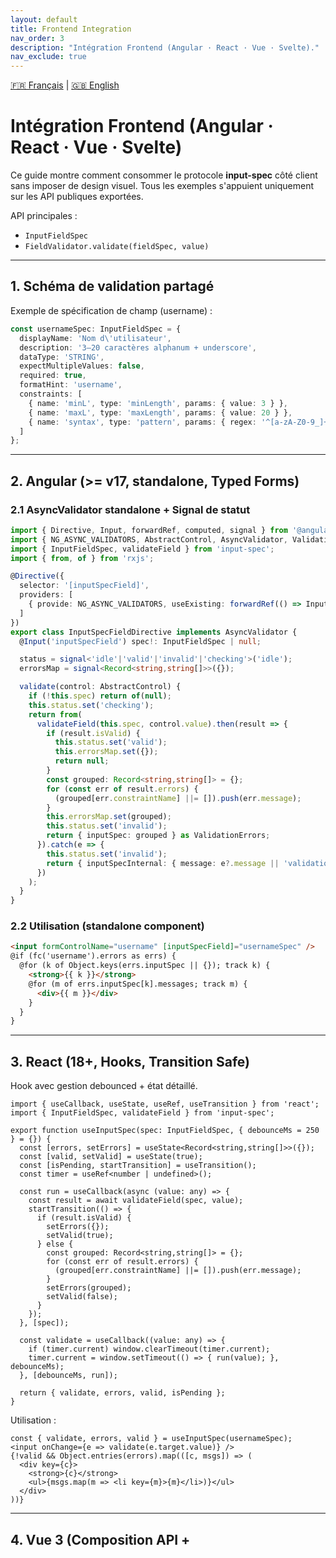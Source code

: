 ```yaml
---
layout: default
title: Frontend Integration
nav_order: 3
description: "Intégration Frontend (Angular · React · Vue · Svelte)."
nav_exclude: true
---
```

[🇫🇷 Français](./FRONTEND_INTEGRATION.md) | [🇬🇧 English](./en/FRONTEND_INTEGRATION.md)

# Intégration Frontend (Angular · React · Vue · Svelte)

Ce guide montre comment consommer le protocole **input-spec** côté client sans imposer de design visuel. Tous les exemples s'appuient uniquement sur les API publiques exportées.

API principales :
- `InputFieldSpec`
- `FieldValidator.validate(fieldSpec, value)`

---
## 1. Schéma de validation partagé

Exemple de spécification de champ (username) :
```typescript
const usernameSpec: InputFieldSpec = {
  displayName: 'Nom d\'utilisateur',
  description: '3–20 caractères alphanum + underscore',
  dataType: 'STRING',
  expectMultipleValues: false,
  required: true,
  formatHint: 'username',
  constraints: [
    { name: 'minL', type: 'minLength', params: { value: 3 } },
    { name: 'maxL', type: 'maxLength', params: { value: 20 } },
    { name: 'syntax', type: 'pattern', params: { regex: '^[a-zA-Z0-9_]+' }, errorMessage: 'Alphanum + underscore uniquement' }
  ]
};
```

---
## 2. Angular (>= v17, standalone, Typed Forms)

### 2.1 AsyncValidator standalone + Signal de statut
```typescript
import { Directive, Input, forwardRef, computed, signal } from '@angular/core';
import { NG_ASYNC_VALIDATORS, AbstractControl, AsyncValidator, ValidationErrors } from '@angular/forms';
import { InputFieldSpec, validateField } from 'input-spec';
import { from, of } from 'rxjs';

@Directive({
  selector: '[inputSpecField]',
  providers: [
    { provide: NG_ASYNC_VALIDATORS, useExisting: forwardRef(() => InputSpecFieldDirective), multi: true }
  ]
})
export class InputSpecFieldDirective implements AsyncValidator {
  @Input('inputSpecField') spec!: InputFieldSpec | null;

  status = signal<'idle'|'valid'|'invalid'|'checking'>('idle');
  errorsMap = signal<Record<string,string[]>>({});

  validate(control: AbstractControl) {
    if (!this.spec) return of(null);
    this.status.set('checking');
    return from(
      validateField(this.spec, control.value).then(result => {
        if (result.isValid) {
          this.status.set('valid');
          this.errorsMap.set({});
          return null;
        }
        const grouped: Record<string,string[]> = {};
        for (const err of result.errors) {
          (grouped[err.constraintName] ||= []).push(err.message);
        }
        this.errorsMap.set(grouped);
        this.status.set('invalid');
        return { inputSpec: grouped } as ValidationErrors;
      }).catch(e => {
        this.status.set('invalid');
        return { inputSpecInternal: { message: e?.message || 'validation_error' } };
      })
    );
  }
}
```

### 2.2 Utilisation (standalone component)
```html
<input formControlName="username" [inputSpecField]="usernameSpec" />
@if (fc('username').errors as errs) {
  @for (k of Object.keys(errs.inputSpec || {}); track k) {
    <strong>{{ k }}</strong>
    @for (m of errs.inputSpec[k].messages; track m) {
      <div>{{ m }}</div>
    }
  }
}
```

---
## 3. React (18+, Hooks, Transition Safe)

Hook avec gestion debounced + état détaillé.
```tsx
import { useCallback, useState, useRef, useTransition } from 'react';
import { InputFieldSpec, validateField } from 'input-spec';

export function useInputSpec(spec: InputFieldSpec, { debounceMs = 250 } = {}) {
  const [errors, setErrors] = useState<Record<string,string[]>>({});
  const [valid, setValid] = useState(true);
  const [isPending, startTransition] = useTransition();
  const timer = useRef<number | undefined>();

  const run = useCallback(async (value: any) => {
    const result = await validateField(spec, value);
    startTransition(() => {
      if (result.isValid) {
        setErrors({});
        setValid(true);
      } else {
        const grouped: Record<string,string[]> = {};
        for (const err of result.errors) {
          (grouped[err.constraintName] ||= []).push(err.message);
        }
        setErrors(grouped);
        setValid(false);
      }
    });
  }, [spec]);

  const validate = useCallback((value: any) => {
    if (timer.current) window.clearTimeout(timer.current);
    timer.current = window.setTimeout(() => { run(value); }, debounceMs);
  }, [debounceMs, run]);

  return { validate, errors, valid, isPending };
}
```

Utilisation :
```tsx
const { validate, errors, valid } = useInputSpec(usernameSpec);
<input onChange={e => validate(e.target.value)} />
{!valid && Object.entries(errors).map(([c, msgs]) => (
  <div key={c}>
    <strong>{c}</strong>
    <ul>{msgs.map(m => <li key={m}>{m}</li>)}</ul>
  </div>
))}
```

---
## 4. Vue 3 (Composition API + <script setup>)
```ts
import { ref } from 'vue';
import { InputFieldSpec, validateField } from 'input-spec';

export function useInputSpec(spec: InputFieldSpec, { debounceMs = 250 } = {}) {
  const errors = ref<Record<string,string[]>>({});
  const valid = ref(true);
  const pending = ref(false);
  let handle: number | undefined;

  function schedule(value: any) {
    if (handle) window.clearTimeout(handle);
    handle = window.setTimeout(async () => {
      pending.value = true;
      const result = await validateField(spec, value);
      if (result.isValid) {
        errors.value = {};
        valid.value = true;
      } else {
        const grouped: Record<string,string[]> = {};
        for (const err of result.errors) {
          (grouped[err.constraintName] ||= []).push(err.message);
        }
        errors.value = grouped;
        valid.value = false;
      }
      pending.value = false;
    }, debounceMs);
  }

  return { errors, valid, pending, validate: schedule };
}
```
Template :
```html
<input @input="e => validate(e.target.value)" />
<div v-if="!valid">
  <div v-for="(msgs, key) in errors" :key="key">
    <strong>{{ key }}</strong>
    <ul><li v-for="m in msgs" :key="m">{{ m }}</li></ul>
  </div>
</div>
```

---
## 5. Svelte (Store helper + debounce)
```ts
import { writable } from 'svelte/store';
import { validateField, type InputFieldSpec } from 'input-spec';

export function createInputSpecValidator(spec: InputFieldSpec, { debounceMs = 250 } = {}) {
  const errors = writable<Record<string,string[]>>({});
  const valid = writable(true);
  const pending = writable(false);
  let handle: number | undefined;

  function validate(value: any) {
    if (handle) clearTimeout(handle);
    handle = setTimeout(async () => {
      pending.set(true);
      const result = await validateField(spec, value);
      if (result.isValid) {
        errors.set({});
        valid.set(true);
      } else {
        const grouped: Record<string,string[]> = {};
        for (const err of result.errors) {
          (grouped[err.constraintName] ||= []).push(err.message);
        }
        errors.set(grouped);
        valid.set(false);
      }
      pending.set(false);
    }, debounceMs) as unknown as number;
  }

  return { errors, valid, pending, validate };
}
```
Utilisation :
```html
<script lang="ts">
  import { createInputSpecValidator } from './inputSpecStore';
  import type { InputFieldSpec } from 'input-spec';

  export let usernameSpec: InputFieldSpec;
  const { validate, errors, valid } = createInputSpecValidator(usernameSpec);
  let value = '';
</script>

<input bind:value on:input={(e) => validate(value)} />
{#if !$valid}
  {#each Object.entries($errors) as [k,msgs]}
    <div><strong>{k}</strong><ul>{#each msgs as m}<li>{m}</li>{/each}</ul></div>
  {/each}
{/if}
```

---
## 6. Valeurs dynamiques (Autocomplete v2)
Exemple générique (fetch JSON) pour un champ avec `fieldSpec.valuesEndpoint` en mode `SUGGESTIONS`.
```ts
export async function fetchSuggestions(fieldSpec: InputFieldSpec, query: string) {
  if (!fieldSpec.valuesEndpoint) return [];
  const ve = fieldSpec.valuesEndpoint;
  if (ve.mode === 'CLOSED' && query.length === 0) {
    // Charger la première page si pagination
  }
  const url = new URL(ve.uri, window.location.origin);
  if (ve.requestParams?.searchParam) {
    url.searchParams.set(ve.requestParams.searchParam, query);
  }
  const res = await fetch(url.toString(), { method: ve.method || 'GET' });
  const data = await res.json();
  const container = ve.responseMapping?.dataField ? data[ve.responseMapping.dataField] : data;
  return Array.isArray(container) ? container : [];
}
```

---
## 7. Gestion des erreurs
- Toujours consommer le tableau `errors: ValidationError[]`.
- Regrouper par `constraintName` pour l'affichage.
- Ne pas re-dupliquer les règles côté client (source unique serveur).

---
## 8. Arborescence recommandée
```
frontend/
  validation/
    input-spec.directive.ts      # Directive Angular
    input-spec.hook.ts           # Hook React
    input-spec.composable.ts     # Composable Vue
    input-spec.store.ts          # Store helper Svelte
```

---
## 9. Tests ciblés
| Couche | Cible | Exemple |
|--------|-------|---------|
| Parsing spec | Obligatoire + ordre contraintes | Objet mal formé -> gestion amont |
| Intégration validateur | Agrégation d'erreurs | Pattern + longueur -> 2 erreurs (ordre préservé) |
| Liaison UI | Rendu des erreurs | Input invalide -> messages présents |

---
## 10. Checklist de migration minimale
- [ ] Remplacer les regex historiques dispersées par `InputFieldSpec`.
- [ ] Centraliser la définition des contraintes côté serveur.
- [ ] Utiliser uniquement les champs du protocole (aucun flag ad hoc).
- [ ] Regrouper les messages UI par `constraintName`.
- [ ] Domaine dynamique distant : implémenter un fetch custom.

---
## 11. Notes
- Aucune opinion sur l'UI : total contrôle visuel.
- Les exemples font toujours une validation complète.
- Étendre via des wrappers sans modifier la forme du protocole.

---
## 12. Améliorations futures (optionnel)
- Wrapper avec debounce autour de `validateField`.
- Cache pour paires (spec, valeur) inchangées.
- Validation batch d'un ensemble de `InputFieldSpec`.

---
## 13. FAQ rapide Frontend

| Question | Réponse courte | Exemple |
|----------|----------------|---------|
| Valider seulement au blur ? | N'appelez `validate` que dans `onBlur` / `@blur` / `on:blur`. | React: `<input onBlur={e => validate(e.target.value)} />` |
| Debounce différent selon champ ? | Passez `debounceMs` différent par hook/composable/store. | `useInputSpec(spec, { debounceMs: 600 })` |
| Comment pré-charger un domain fermé ? | Si `valuesEndpoint.mode==='CLOSED'`, fetch au montage et mettez les options en cache local. | `useEffect(()=>{ fetchSuggestions(spec,''); },[])` |
| Mapping i18n des erreurs ? | Transformez chaque message avant affichage via une table locale. | `const msg = t(err.messageKey || err.message)` |
| Validation multi‑champs (dépendances) ? | Validez chaque champ après mise à jour du contexte partagé. | Mettre un état global `formData` + re‑valider dépendants |
| Intégration React Hook Form ? | Utiliser un resolver async qui appelle `validateField` pour chaque champ. | Voir pattern resolver classique (non répété ici) |
| Annuler une validation en cours ? | Utiliser un contrôleur Abort ou un flag « génération » de requête. | Stocker `currentRunId` et ignorer les réponses obsolètes |
| Suggestions côté Vue avec composition ? | Exposer `suggestions` + méthode `load(query)` dans le composable. | `const suggestions = ref([]);` puis assigner après fetch |
| Angular: afficher état pending ? | Lire `directive.status()` signal. | `@if (dir.status()==='checking'){ <span>…</span> }` |
| Svelte: reset après submit ? | Réinitialiser stores `errors.set({}); valid.set(true);`. | Dans handler `on:submit` |

### Snippet: Resolver React Hook Form minimal
```ts
import { validateField } from 'input-spec';

export const makeResolver = (specs: Record<string, InputFieldSpec>) => async (values: any) => {
  const errors: Record<string, any> = {};
  await Promise.all(Object.entries(specs).map(async ([name, spec]) => {
    const res = await validateField(spec, values[name]);
    if (!res.isValid) {
      errors[name] = {
        type: 'input-spec',
        message: res.errors[0]?.message,
        messages: res.errors.map(e => e.message)
      };
    }
  }));
  return { values: Object.keys(errors).length ? {} : values, errors };
};
```

### Snippet: Pré-chargement de suggestions (React)
```ts
useEffect(() => {
  let cancelled = false;
  (async () => {
    if (fieldSpec.valuesEndpoint && fieldSpec.valuesEndpoint.mode === 'CLOSED') {
      const initial = await fetchSuggestions(fieldSpec, '');
      if (!cancelled) setInitialOptions(initial);
    }
  })();
  return () => { cancelled = true; };
}, [fieldSpec]);
```

### Snippet: Adapter i18n simple
```ts
const dictionary: Record<string,string> = {
  'validation.required': 'Champ obligatoire',
  'validation.pattern': 'Format invalide'
};
function translate(message: string) {
  return dictionary[message] || message;
}
```

---
© input-spec – Guide d'intégration Frontend (FR)
